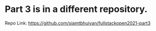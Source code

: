 # Part 3 is in a different repository.

Repo Link: https://github.com/siamtbhuiyan/fullstackopen2021-part3
